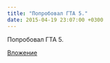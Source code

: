 ```yaml
---
title: "Попробовал ГТА 5."
date: 2015-04-19 23:07:00 +0300
---
```


Попробовал ГТА 5.

[Вложение](https://vk.com/video41076938_170903464)
